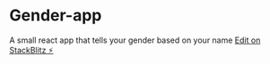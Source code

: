 # Gender-app
A small react app that tells your gender based on your name
[Edit on StackBlitz ⚡️](https://stackblitz.com/edit/gender-app)
